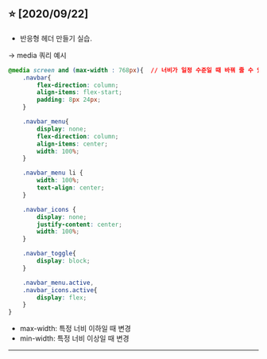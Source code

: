 ## :star: [2020/09/22]

- 반응형 헤더 만들기 실습.

→ media 쿼리 예시

```css
@media screen and (max-width : 768px){  // 너비가 일정 수준일 때 바꿔 줄 수 있다. 
    .navbar{
        flex-direction: column;
        align-items: flex-start;
        padding: 8px 24px;
    }

    .navbar_menu{
        display: none;
        flex-direction: column;
        align-items: center;
        width: 100%;
    }

    .navbar_menu li {
        width: 100%; 
        text-align: center;
    }

    .navbar_icons {
        display: none;
        justify-content: center;
        width: 100%;
    }

    .navbar_toggle{
        display: block;
    }

    .navbar_menu.active, 
    .navbar_icons.active{
        display: flex;
    }
}
```

- max-width: 특정 너비 이하일 때 변경
- min-width:  특정 너비 이상일 때 변경

------

</br>

</br>